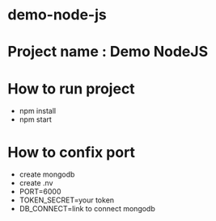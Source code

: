 # demo-node-js
# Project name : Demo  NodeJS
# How to run project
 - npm install
 - npm start
 
# How to confix port
 - create mongodb
 - create .nv
 - PORT=6000
 - TOKEN_SECRET=your token
 - DB_CONNECT=link to connect mongodb
